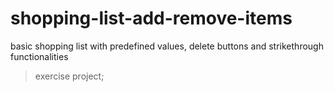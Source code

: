 # shopping-list-add-remove-items

basic shopping list with predefined values, delete buttons and strikethrough functionalities

> exercise project;
